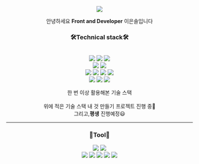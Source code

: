   <div align="center">
  <!--아이콘 둥글게 만들때는 style=flat&-->
    <img src="https://capsule-render.vercel.app/api?type=Waving&color=B0DAFF&height=180&section=header&text=Hellow,%20I'm%20EunSol&fontAlignY=35&fontSize=32&fontColor=ffffff" />
  </div>
    <div align=center>
   <p>안녕하세요 <b>Front and Developer</b> 이은솔입니다</p>
  </div>
  
  <div align=center>
   <h3>🛠️Technical stack🛠️</h3>
   <br />
   <img src="https://img.shields.io/badge/HTML5-E34F26?style=for-the-badge&logo=HTML5&logoColor=white">
   <img src="https://img.shields.io/badge/CSS3-1572B6?style=for-the-badge&logo=CSS3&logoColor=white"> 
   <img src="https://img.shields.io/badge/JavaScript-F7DF1E?style=for-the-badge&logo=JavaScript&logoColor=white"> 
  
   <br />
    
   <img src="https://img.shields.io/badge/React-61DAFB?style=for-the-badge&logo=React&logoColor=white"> 
   <img src="https://img.shields.io/badge/redux-764ABC?style=for-the-badge&logo=redux&logoColor=white" /> 
    
   <br />
    
   <img src="https://img.shields.io/badge/Node.js-339933?style=for-the-badge&logo=Node.js&logoColor=white">
   <img src="https://img.shields.io/badge/express-000000?style=for-the-badge&logo=express&logoColor=white" /> 
   <img src="https://img.shields.io/badge/mongodb-47A248?style=for-the-badge&logo=mongodb&logoColor=white" /> 
  <img src="https://img.shields.io/badge/Amazon AWS-232F3E?style=for-the-badge&logo=Amazon AWS&logoColor=white" />
  
  <br />
    <img src="https://img.shields.io/badge/jQuery-0769AD?style=for-the-badge&logo=jQuery&logoColor=white" /> 
    <img src="https://img.shields.io/badge/Bootstrap-7952B3?style=for-the-badge&logo=Bootstrap&logoColor=white" />
    <img src="https://img.shields.io/badge/styledcomponents-DB7093?style=for-the-badge&logo=styledcomponents&logoColor=white" />
 
  <br/>
  
  <span>한 번 이상 활용해본 기술 스택</span>
  <br/>
  <br/>
  <span>위에 적은 기술 스택 내 것 만들기 프로젝트 진행 중💪</span> <br/>
  <span>그리고,<b>평생</b> 진행예정😃</span>
   
  </div>

  <hr/>

  <div align=center>
    <h3>📐Tool📐</h3>
    <img src="https://img.shields.io/badge/Photoshop-31A8FF?style=for-the-badge&logo=adobephotoshop&logoColor=white"> 
    <img src="https://img.shields.io/badge/Illustration-FF9A00?style=for-the-badge&logo=adobeillustrator&logoColor=white">  <br/ >
    <img src="https://img.shields.io/badge/git-F05032?style=for-the-badge&logo=git&logoColor=white"> 
    <img src="https://img.shields.io/badge/github-181717?style=for-the-badge&logo=github&logoColor=white"> 
    <img src="https://img.shields.io/badge/figma-F24E1E?style=for-the-badge&logo=figma&logoColor=white" />
    <img src="https://img.shields.io/badge/slack-4A154B?style=for-the-badge&logo=slack&logoColor=white" />
    <img src="https://img.shields.io/badge/Notion-000000?style=for-the-badge&logo=Notion&logoColor=white" />
  
        
     
  </div>


